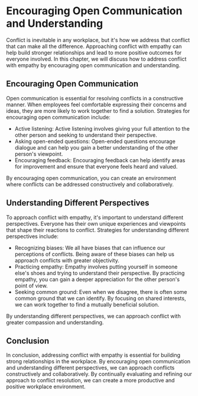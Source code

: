 Encouraging Open Communication and Understanding
=============================================================================================

Conflict is inevitable in any workplace, but it's how we address that conflict that can make all the difference. Approaching conflict with empathy can help build stronger relationships and lead to more positive outcomes for everyone involved. In this chapter, we will discuss how to address conflict with empathy by encouraging open communication and understanding.

Encouraging Open Communication
------------------------------

Open communication is essential for resolving conflicts in a constructive manner. When employees feel comfortable expressing their concerns and ideas, they are more likely to work together to find a solution. Strategies for encouraging open communication include:

* Active listening: Active listening involves giving your full attention to the other person and seeking to understand their perspective.
* Asking open-ended questions: Open-ended questions encourage dialogue and can help you gain a better understanding of the other person's viewpoint.
* Encouraging feedback: Encouraging feedback can help identify areas for improvement and ensure that everyone feels heard and valued.

By encouraging open communication, you can create an environment where conflicts can be addressed constructively and collaboratively.

Understanding Different Perspectives
------------------------------------

To approach conflict with empathy, it's important to understand different perspectives. Everyone has their own unique experiences and viewpoints that shape their reactions to conflict. Strategies for understanding different perspectives include:

* Recognizing biases: We all have biases that can influence our perceptions of conflicts. Being aware of these biases can help us approach conflicts with greater objectivity.
* Practicing empathy: Empathy involves putting yourself in someone else's shoes and trying to understand their perspective. By practicing empathy, you can gain a deeper appreciation for the other person's point of view.
* Seeking common ground: Even when we disagree, there is often some common ground that we can identify. By focusing on shared interests, we can work together to find a mutually beneficial solution.

By understanding different perspectives, we can approach conflict with greater compassion and understanding.

Conclusion
----------

In conclusion, addressing conflict with empathy is essential for building strong relationships in the workplace. By encouraging open communication and understanding different perspectives, we can approach conflicts constructively and collaboratively. By continually evaluating and refining our approach to conflict resolution, we can create a more productive and positive workplace environment.
